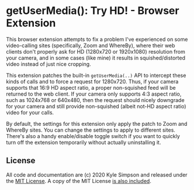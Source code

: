 # getUserMedia(): Try HD! - Browser Extension

This browser extension attempts to fix a problem I've experienced on some video-calling sites (specifically, Zoom and WhereBy), where their web clients don't properly ask for HD (1280x720 or 1920x1080) resolution from your camera, and in some cases (like mine) it results in squished/distorted video instead of just nice cropping.

This extension patches the built-in `getUserMedia(..)` API to intercept these kinds of calls and to force a request for 1280x720. Thus, if your camera supports that 16:9 HD aspect ratio, a proper non-squished feed will be returned to the web client. If your camera only supports 4:3 aspect ratio, such as 1024x768 or 640x480, then the request should nicely downgrade for your camera and still provide non-squished (albeit not-HD aspect ratio) video for your calls.

By default, the settings for this extension only apply the patch to Zoom and WhereBy sites. You can change the settings to apply to different sites. There's also a handy enable/disable toggle switch if you want to quickly turn off the extension temporarily without actually uninstalling it.

## License

All code and documentation are (c) 2020 Kyle Simpson and released under the [MIT License](http://getify.mit-license.org/). A copy of the MIT License [is also included](LICENSE.txt).

